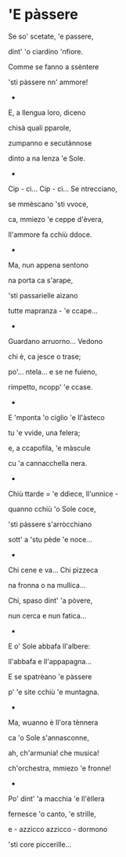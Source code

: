 # 'E pàssere

Se so' scetate, 'e passere,

dint' 'o ciardino 'nfiore.

Comme se fanno a ssèntere

'sti pàssere nn' ammore!


-


E, a llengua loro, diceno

chisà quali pparole,

zumpanno e secutànnose

dinto a na lenza 'e Sole.


-


Cip - cì... Cip - cì... Se ntrecciano,

se mmèscano 'sti vvoce,

ca, mmiezo 'e ceppe d'èvera,

ll'ammore fa cchiù ddoce.


-


Ma, nun appena sentono

na porta ca s'arape,

'sti passarielle aìzano

tutte mapranza - 'e ccape...


-


Guardano arruorno... Vedono

chi è, ca jesce o trase;

po'... ntela... e se ne fuieno,

rimpetto, ncopp' 'e ccase.


-


E 'mponta 'o ciglio 'e ll'àsteco

tu 'e vvide, una felera;

e, a ccapofila, 'e màscule

cu 'a cannacchella nera.


-


Chiù ttarde = 'e ddiece, ll'unnice -

quanno cchiù 'o Sole coce,

'sti pàssere s'arròcchiano

sott' a 'stu pède 'e noce...


-


Chi cene e va... Chi pìzzeca

na fronna o na mullica...

Chi, spaso dint' 'a pòvere,

nun cerca e nun fatica...


-


E o' Sole abbafa ll'albere:

ll'abbafa e ll'appapagna...

E se spatrèano 'e pàssere

p' 'e site cchiù 'e muntagna.


-


Ma, wuanno è ll'ora tènnera

ca 'o Sole s'annasconne,

ah, ch'armunia! che musica!

ch'orchestra, mmiezo 'e fronne!


-


Po' dint' 'a macchia 'e ll'èllera

fernesce 'o canto, 'e strille,

e - azzicco azzicco - dormono

'sti core piccerille...
